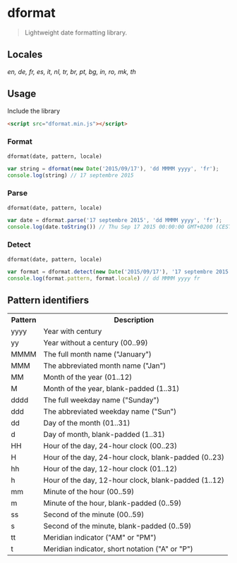 # dformat

> Lightweight date formatting library.

## Locales

*en, de, fr, es, it, nl, tr, br, pt, bg, in, ro, mk, th*

## Usage

Include the library

```html
<script src="dformat.min.js"></script>
```

### Format

`dformat(date, pattern, locale)`

```js
var string = dformat(new Date('2015/09/17'), 'dd MMMM yyyy', 'fr');
console.log(string) // 17 septembre 2015
```


### Parse

`dformat(date, pattern, locale)`

```js
var date = dformat.parse('17 septembre 2015', 'dd MMMM yyyy', 'fr');
console.log(date.toString()) // Thu Sep 17 2015 00:00:00 GMT+0200 (CEST)
```

### Detect

`dformat(date, pattern, locale)`

```js
var format = dformat.detect(new Date('2015/09/17'), '17 septembre 2015');
console.log(format.pattern, format.locale) // dd MMMM yyyy fr
```

## Pattern identifiers

<table>
  <tr>
    <th>Pattern</th>
    <th>Description</th>
  </tr>
  <tr>
    <td>yyyy</td>
    <td>Year with century</td>
  </tr>
  <tr>
    <td>yy</td>
    <td>Year without a century (00..99)</td>
  </tr>
  <tr>
    <td>MMMM</td>
    <td>The full month name ("January")</td>
  </tr>
  <tr>
    <td>MMM</td>
    <td>The abbreviated month name ("Jan")</td>
  </tr>
  <tr>
    <td>MM</td>
    <td>Month of the year (01..12)</td>
  </tr>
  <tr>
    <td>M</td>
    <td>Month of the year, blank-padded (1..31)</td>
  </tr>
  <tr>
    <td>dddd</td>
    <td>The full weekday name ("Sunday")</td>
  </tr>
  <tr>
    <td>ddd</td>
    <td>The abbreviated weekday name ("Sun")</td>
  </tr>
  <tr>
    <td>dd</td>
    <td>Day of the month (01..31)</td>
  </tr>
  <tr>
    <td>d</td>
    <td>Day of month, blank-padded (1..31)</td>
  </tr>
  <tr>
    <td>HH</td>
    <td>Hour of the day, 24-hour clock (00..23)</td>
  </tr>
  <tr>
    <td>H</td>
    <td>Hour of the day, 24-hour clock, blank-padded (0..23)</td>
  </tr>
  <tr>
    <td>hh</td>
    <td>Hour of the day, 12-hour clock (01..12)</td>
  </tr>
  <tr>
    <td>h</td>
    <td>Hour of the day, 12-hour clock, blank-padded (1..12)</td>
  </tr>
  <tr>
    <td>mm</td>
    <td>Minute of the hour (00..59)</td>
  </tr>
  <tr>
    <td>m</td>
    <td>Minute of the hour, blank-padded (0..59)</td>
  </tr>
  <tr>
    <td>ss</td>
    <td>Second of the minute (00..59)</td>
  </tr>
  <tr>
    <td>s</td>
    <td>Second of the minute, blank-padded (0..59)</td>
  </tr>
  <tr>
    <td>tt</td>
    <td>Meridian indicator ("AM" or "PM")</td>
  </tr>
  <tr>
    <td>t</td>
    <td>Meridian indicator, short notation ("A" or "P")</td>
  </tr>
  
</table>
  
  